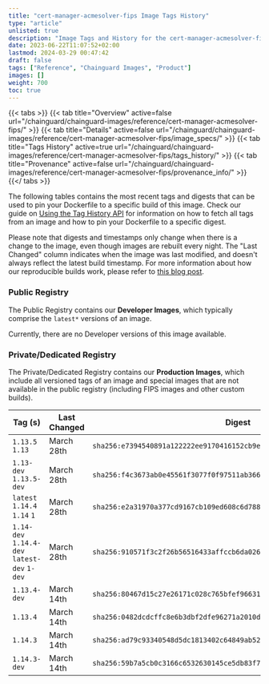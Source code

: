 ```yaml
---
title: "cert-manager-acmesolver-fips Image Tags History"
type: "article"
unlisted: true
description: "Image Tags and History for the cert-manager-acmesolver-fips Chainguard Image"
date: 2023-06-22T11:07:52+02:00
lastmod: 2024-03-29 00:47:42
draft: false
tags: ["Reference", "Chainguard Images", "Product"]
images: []
weight: 700
toc: true
---
```


{{< tabs >}}
{{< tab title="Overview" active=false url="/chainguard/chainguard-images/reference/cert-manager-acmesolver-fips/" >}}
{{< tab title="Details" active=false url="/chainguard/chainguard-images/reference/cert-manager-acmesolver-fips/image_specs/" >}}
{{< tab title="Tags History" active=true url="/chainguard/chainguard-images/reference/cert-manager-acmesolver-fips/tags_history/" >}}
{{< tab title="Provenance" active=false url="/chainguard/chainguard-images/reference/cert-manager-acmesolver-fips/provenance_info/" >}}
{{</ tabs >}}

The following tables contains the most recent tags and digests that can be used to pin your Dockerfile to a specific build of this image. Check our guide on [Using the Tag History API](/chainguard/chainguard-images/using-the-tag-history-api/) for information on how to fetch all tags from an image and how to pin your Dockerfile to a specific digest.

Please note that digests and timestamps only change when there is a change to the image, even though images are rebuilt every night. The "Last Changed" column indicates when the image was last modified, and doesn't always reflect the latest build timestamp. For more information about how our reproducible builds work, please refer to [this blog post](https://www.chainguard.dev/unchained/reproducing-chainguards-reproducible-image-builds).

### Public Registry
The Public Registry contains our **Developer Images**, which typically comprise the `latest*` versions of an image.

Currently, there are no Developer versions of this image available.

### Private/Dedicated Registry
The Private/Dedicated Registry contains our **Production Images**, which include all versioned tags of an image and special images that are not available in the public registry (including FIPS images and other custom builds).

| Tag (s)                                       | Last Changed | Digest                                                                    |
|-----------------------------------------------|--------------|---------------------------------------------------------------------------|
|  `1.13.5` `1.13`                              | March 28th   | `sha256:e7394540891a122222ee9170416152cb9e0c8754fbd82966d9f0834d589b01a6` |
|  `1.13-dev` `1.13.5-dev`                      | March 28th   | `sha256:f4c3673ab0e45561f3077f0f97511ab3666ce79fb3ea5ca9a806532c319925b5` |
|  `latest` `1.14.4` `1.14` `1`                 | March 28th   | `sha256:e2a31970a377cd9167cb109ed608c6d788ccd4378934296b1063fc318babefbc` |
|  `1.14-dev` `1.14.4-dev` `latest-dev` `1-dev` | March 28th   | `sha256:910571f3c2f26b56516433affccb6da026e6dcf69ec8f62df8a09e59d6604700` |
|  `1.13.4-dev`                                 | March 14th   | `sha256:80467d15c27e26171c028c765bfef96631eaaa5106936fe3014275fe7cbde5e1` |
|  `1.13.4`                                     | March 14th   | `sha256:0482dcdcffc8e6b3dbf2dfe96271a2010d62611358b80627930f6c983ce0c2cb` |
|  `1.14.3`                                     | March 14th   | `sha256:ad79c93340548d5dc1813402c64849ab52a9b46a11d8c4f4a6b49b1e74854115` |
|  `1.14.3-dev`                                 | March 14th   | `sha256:59b7a5cb0c3166c6532630145ce5db83f79af87b2b569060c1d84078cb9a8638` |

